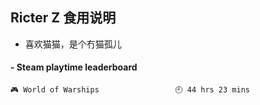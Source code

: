 ## Ricter Z 食用说明
- 喜欢猫猫，是个冇猫孤儿

<!-- steam-box start -->
#### - Steam playtime leaderboard
```text
🎮 World of Warships                 🕘 44 hrs 23 mins
```
<!-- Powered by https://github.com/YouEclipse/steam-box . -->
<!-- steam-box end -->
